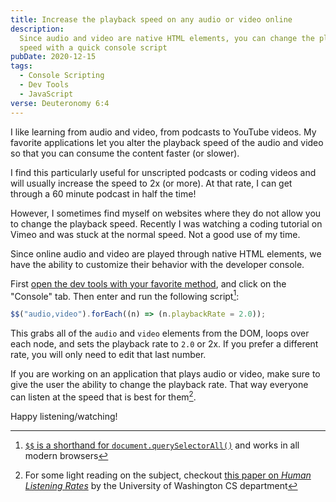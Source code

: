 ```yaml
---
title: Increase the playback speed on any audio or video online
description:
  Since audio and video are native HTML elements, you can change the playing
  speed with a quick console script
pubDate: 2020-12-15
tags:
  - Console Scripting
  - Dev Tools
  - JavaScript
verse: Deuteronomy 6:4
---
```


I like learning from audio and video, from podcasts to YouTube videos. My
favorite applications let you alter the playback speed of the audio and video so
that you can consume the content faster (or slower).

I find this particularly useful for unscripted podcasts or coding videos and
will usually increase the speed to 2x (or more). At that rate, I can get through
a 60 minute podcast in half the time!

However, I sometimes find myself on websites where they do not allow you to
change the playback speed. Recently I was watching a coding tutorial on Vimeo
and was stuck at the normal speed. Not a good use of my time.

Since online audio and video are played through native HTML elements, we have
the ability to customize their behavior with the developer console.

First [open the dev tools with your favorite method](./how-to-open-dev-tools),
and click on the "Console" tab. Then enter and run the following script[^1]:

```js
$$("audio,video").forEach((n) => (n.playbackRate = 2.0));
```

This grabs all of the `audio` and `video` elements from the DOM, loops over each
node, and sets the playback rate to `2.0` or 2x. If you prefer a different rate,
you will only need to edit that last number.

If you are working on an application that plays audio or video, make sure to
give the user the ability to change the playback rate. That way everyone can
listen at the speed that is best for them[^2].

Happy listening/watching!

[^1]:
    [`$$` is a shorthand for
    `document.querySelectorAll()`](https://developers.google.com/web/tools/chrome-devtools/console/utilities#queryselectorall)
    and works in all modern browsers

[^2]:
    For some light reading on the subject, checkout
    [this paper on _Human Listening Rates_](https://homes.cs.washington.edu/~reinecke//Publications_files/Bragg_CHI2018.pdf)
    by the University of Washington CS department
